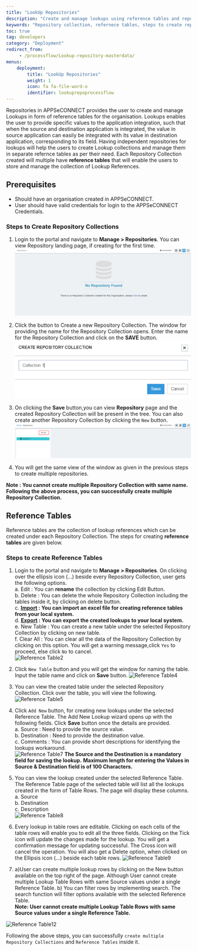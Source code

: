```yaml
---
title: "LookUp Repositories"
description: "Create and manage lookups using reference tables and repository collection."
keywords: "Repository collection, refernece tables, steps to create repository collection, steps to create reference tables"
toc: true
tag: developers
category: "Deployment"
redirect_from: 
     - /processflow/Lookup-repository-masterdata/
menus: 
    deployment:
        title: "LookUp Repositories"
        weight: 1
        icon: fa fa-file-word-o
        identifier: lookuprepoprocessflow
---
```


Repositories in APPSeCONNECT provides the user to create and manage Lookups in form of reference tables 
for the organisation. Lookups enables the user to provide specific values to the application 
integration, such that when the source and destination application is integrated, the value in 
source application can easily be integrated with its value in destination application, corresponding
to its field. Having independent repositories for lookups will help the users to create Lookup collections 
and manage them in separate refernce tables as per their need. Each Repository Collection created will 
multiple have **reference tables** that will enable the users to store and manage the collection 
of Lookup References.

## Prerequisites

* Should have an organisation created in APPSeCONNECT.
* User should have valid credentials for login to the APPSeCONNECT Credentials.

### Steps to Create Repository Collections

1.	Login to the portal and navigate to **Manage > Repositories**. You can view Repository landing page, if creating for the first time.  
![Create Lookrepo1](/staticfiles/processflow/media/create-lookrepo1.png)   

2.	Click the button to Create a new Repository Collection. The window for providing the name for the Repository Collection opens.  Enter the name for the Repository Collection and click on the **SAVE** button.  
![Create Lookrepo3](/staticfiles/processflow/media/create-lookrepo3.png)  

3.	On clicking the **Save** button,you can view **Repository** page and the created Repository Collection will be present in the tree. You can also create another Repository Collection by clicking the `New` button.  
![Create Lookrepo4](/staticfiles/processflow/media/create-lookrepo4.png)  

4.	You will get the same view of the window as given in the previous steps to create multiple repositories.    

**Note : You cannot create multiple Repository Collection with same name. Following the above process, you can successfully create multiple Repository Collection.**

## Reference Tables

Reference tables are the collection of lookup references which can be created under each Repository Collection. The steps for creating **reference tables** are given below.

### Steps to create Reference Tables

1.	Login to the portal and navigate to **Manage > Repositories**. On clicking over the ellipsis icon (...) beside every Repository Collection, user gets the following options.  
a.	Edit : You can **rename** the collection by clicking Edit Button.  
b.	Delete : You can delete the whole Repository Collection including the tables inside it, by clicking on delete button.   
c.	**[Import](/deployment/export-and-import-lookup/#steps-to-import-lookups-from-repository-collection) : You can import an excel file for creating reference tables from your local system.**  
d.	**[Export](/deployment/export-and-import-lookup/#steps-to-export-lookups-from-repository-collection) : You can export the created lookups to your local system.**    
e.	New Table : You can create a new table under the selected Repository Collection by clicking on new table.  
f.  Clear All : You can clear all the data of the Repository Collection by clicking on this option. You will get a warning message,click `Yes` to proceed, else click `No` to cancel.    
![Reference Table2](../../staticfiles/processflow/media/reference-table2.png)

2.	Click `New Table` button and you will get the window for naming the table. Input the table name and click on **Save** button. 
![Reference Table4](../../staticfiles/processflow/media/reference-table4.png)  

3.	You can view the created table under the selected Repository Collection. Click over the table, you will view the following. 
![Reference Table5](../../staticfiles/processflow/media/reference-table5.png)  

4.	Click  `Add New` button, for creating new lookups under the selected Reference Table. The Add New Lookup wizard opens up with the following fields. Click  **Save** button once the details are provided.  
a.	Source : Need to provide the source value.   
b.	Destination : Need to provide the destination value.  
c.	Comments : You can provide short descriptions for identifying the lookups workaround.      
![Reference Table7](../../staticfiles/processflow/media/reference-table7.png) 
**The Source and the Destination is a mandatory field for saving the lookup.**
**Maximum length for entering the Values in Source & Destination field is of 100 Characters.** 

5.	You can view the lookup created under the selected Reference Table. 
The Reference Table page of the selected table will list all the lookups created in the form of Table Rows.
The page will display these columns.  
a.	Source  
b.	Destination   
c.	Description   
![Reference Table8](../../staticfiles/processflow/media/reference-table8.png)    

6.	Every lookup in table rows are editable. Clicking on each cells of the table rows will enable you to edit all the three fields. Clicking on the Tick icon will update the changes made for the lookup. You will get a confirmation message for updating successful. The Cross icon will cancel the operation. You will also get a Delete option, when clicked on the Ellipsis icon (...) beside each table rows. 
![Reference Table9](../../staticfiles/processflow/media/reference-table9.png)     
7.	a)User can create multiple lookup rows by clicking on the New button available on the top right of the page.
    Although User cannot create multiple Lookup Table Rows with same Source values under a single Reference Table.
    b)	You can filter rows by implementing search. The search function 
will filter options available with the selected Reference Table.  
**Note: User cannot create multiple Lookup Table Rows with same Source values under a 
single Reference Table.** 

![Reference Table12](../../staticfiles/processflow/media/reference-table10.png)    

Following the above steps, you can successfully `create multiple Repository Collections` and `Reference Tables` inside it.

